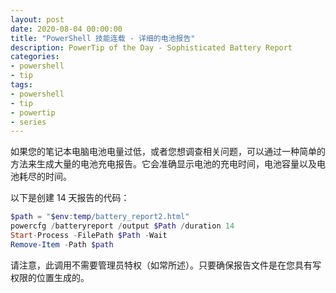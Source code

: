 ```yaml
---
layout: post
date: 2020-08-04 00:00:00
title: "PowerShell 技能连载 - 详细的电池报告"
description: PowerTip of the Day - Sophisticated Battery Report
categories:
- powershell
- tip
tags:
- powershell
- tip
- powertip
- series
---
```

如果您的笔记本电脑电池电量过低，或者您想调查相关问题，可以通过一种简单的方法来生成大量的电池充电报告。它会准确显示电池的充电时间，电池容量以及电池耗尽的时间。

以下是创建 14 天报告的代码：

```powershell
$path = "$env:temp/battery_report2.html"
powercfg /batteryreport /output $Path /duration 14
Start-Process -FilePath $Path -Wait
Remove-Item -Path $path
```

请注意，此调用不需要管理员特权（如常所述）。只要确保报告文件是在您具有写权限的位置生成的。

<!--本文国际来源：[Sophisticated Battery Report](https://community.idera.com/database-tools/powershell/powertips/b/tips/posts/sophisticated-battery-report)-->

